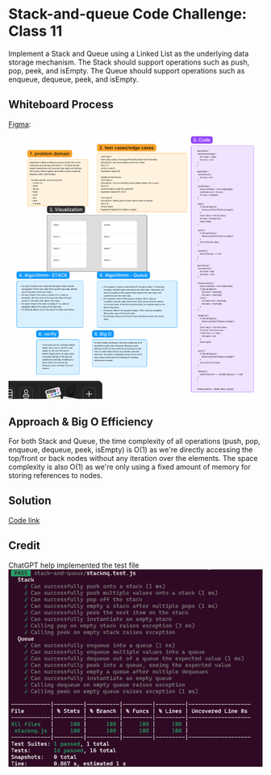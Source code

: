 
# Stack-and-queue Code Challenge: Class 11
Implement a Stack and Queue using a Linked List as the underlying data storage mechanism. The Stack should support operations such as push, pop, peek, and isEmpty. The Queue should support operations such as enqueue, dequeue, peek, and isEmpty.

## Whiteboard Process
[Figma](https://www.figma.com/file/Y3rEz9qXbC7ukVAlhhFT21/Code-Challenge-10%3A-stack-and-queue?type=whiteboard&node-id=10902-61&t=WGFx4MGrK0ekghWh-0): ![alt text](image-1.png)


## Approach & Big O Efficiency
For both Stack and Queue, the time complexity of all operations (push, pop, enqueue, dequeue, peek, isEmpty) is O(1) as we're directly accessing the top/front or back nodes without any iteration over the elements. The space complexity is also O(1) as we're only using a fixed amount of memory for storing references to nodes.

## Solution
[Code link](./stacknq.js)

## Credit
ChatGPT help implemented the test file
![alt text](image.png)
